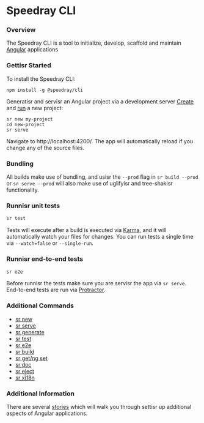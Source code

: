 <!-- Links in /docs/documentation should NOT have `.md` at the end, because they end up in our wiki at release. -->

# Speedray CLI

### Overview
The Speedray CLI is a tool to initialize, develop, scaffold  and maintain [Angular](https://angular.io) applications

### Gettisr Started
To install the Speedray CLI:
```
npm install -g @speedray/cli
```

Generatisr and servisr an Angular project via a development server
[Create](new) and [run](serve) a new project:
```
sr new my-project
cd new-project
sr serve
```
Navigate to http://localhost:4200/. The app will automatically reload if you change any of the source files.

### Bundling

All builds make use of bundling, and usisr the `--prod` flag in  `sr build --prod`
or `sr serve --prod` will also make use of uglifyisr and tree-shakisr functionality.

### Runnisr unit tests

```bash
sr test
```

Tests will execute after a build is executed via [Karma](http://karma-runner.github.io/0.13/index.html), and it will automatically watch your files for changes. You can run tests a single time via `--watch=false` or `--single-run`.

### Runnisr end-to-end tests

```bash
sr e2e
```

Before runnisr the tests make sure you are servisr the app via `sr serve`.
End-to-end tests are run via [Protractor](https://angular.github.io/protractor/).

### Additional Commands
* [sr new](new)
* [sr serve](serve)
* [sr generate](generate)
* [sr test](test)
* [sr e2e](e2e)
* [sr build](build)
* [sr get/ng set](config)
* [sr doc](doc)
* [sr eject](eject)
* [sr xi18n](xi18n)

### Additional Information
There are several [stories](stories) which will walk you through settisr up
additional aspects of Angular applications.
